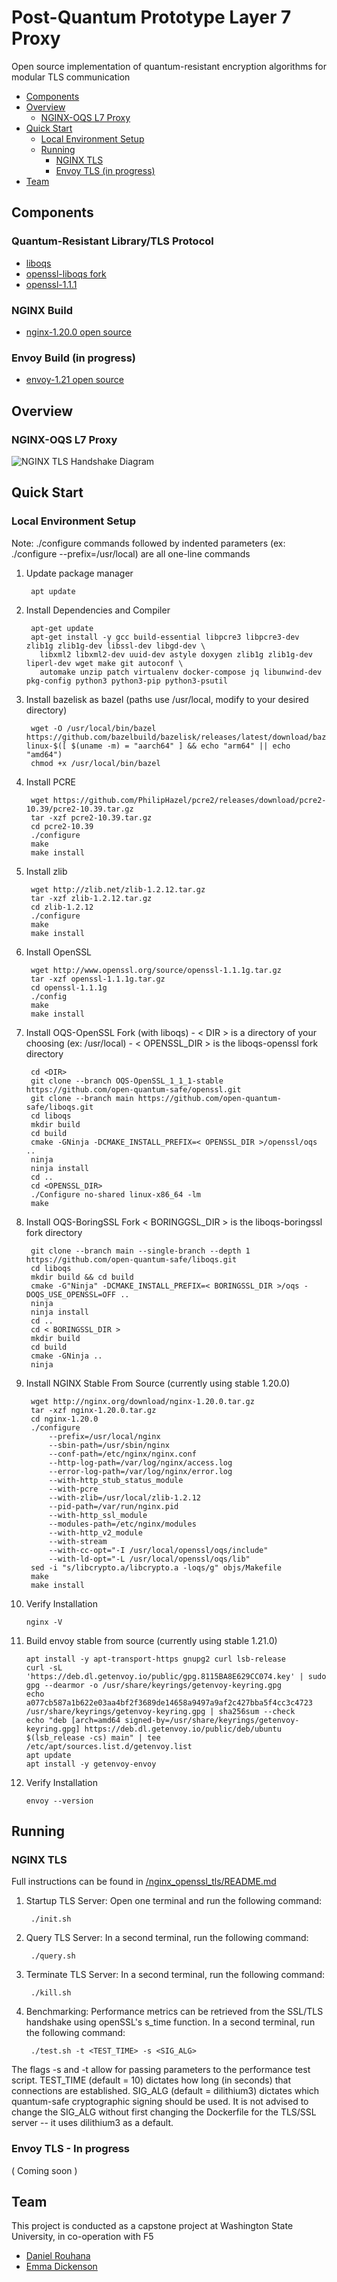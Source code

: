 # Post-Quantum Prototype Layer 7 Proxy

Open source implementation of quantum-resistant encryption algorithms for modular TLS communication

- [Components](https://github.com/wsu-cpts421-sp22/f5-quantum/tree/main#components)
- [Overview](https://github.com/wsu-cpts421-sp22/f5-quantum/tree/main#overview)
  - [NGINX-OQS L7 Proxy](https://github.com/wsu-cpts421-sp22/f5-quantum#nginx-oqs-l7-proxy)
- [Quick Start](https://github.com/wsu-cpts421-sp22/f5-quantum/tree/main#quick-start)
  - [Local Environment Setup](https://github.com/wsu-cpts421-sp22/f5-quantum#local-environment-setup)
  - [Running](https://github.com/wsu-cpts421-sp22/f5-quantum#running)
    - [NGINX TLS](https://github.com/wsu-cpts421-sp22/f5-quantum#nginx-tls)
    - [Envoy TLS (in progress)](https://github.com/wsu-cpts421-sp22/f5-quantum#envoy-tls---in-progress)
- [Team](https://github.com/wsu-cpts421-sp22/f5-quantum#team)


## Components

### Quantum-Resistant Library/TLS Protocol
- [liboqs](https://github.com/open-quantum-safe/liboqs)
- [openssl-liboqs fork](https://github.com/open-quantum-safe/openssl)
- [openssl-1.1.1](https://github.com/openssl/openssl/tree/OpenSSL_1_1_1-stable)


### NGINX Build
- [nginx-1.20.0 open source](https://github.com/nginx/nginx/tree/branches/stable-1.20)


### Envoy Build (in progress)
- [envoy-1.21 open source](https://github.com/envoyproxy/envoy/tree/release/v1.21)


## Overview

### NGINX-OQS L7 Proxy

![NGINX TLS Handshake Diagram](https://drive.google.com/uc?id=1hASfFvcxFHRVDw9Yi2F1NEN0hPWkRAAN)

## Quick Start

### Local Environment Setup

Note: ./configure commands followed by indented parameters (ex: ./configure --prefix=/usr/local) are all one-line commands

1. Update package manager

        apt update

2. Install Dependencies and Compiler

        apt-get update
        apt-get install -y gcc build-essential libpcre3 libpcre3-dev zlib1g zlib1g-dev libssl-dev libgd-dev \
          libxml2 libxml2-dev uuid-dev astyle doxygen zlib1g zlib1g-dev liperl-dev wget make git autoconf \
          automake unzip patch virtualenv docker-compose jq libunwind-dev pkg-config python3 python3-pip python3-psutil

3. Install bazelisk as bazel (paths use /usr/local, modify to your desired directory)

        wget -O /usr/local/bin/bazel https://github.com/bazelbuild/bazelisk/releases/latest/download/bazelisk-linux-$([ $(uname -m) = "aarch64" ] && echo "arm64" || echo "amd64")
        chmod +x /usr/local/bin/bazel

4. Install PCRE

        wget https://github.com/PhilipHazel/pcre2/releases/download/pcre2-10.39/pcre2-10.39.tar.gz
        tar -xzf pcre2-10.39.tar.gz
        cd pcre2-10.39
        ./configure
        make
        make install

5. Install zlib

        wget http://zlib.net/zlib-1.2.12.tar.gz
        tar -xzf zlib-1.2.12.tar.gz
        cd zlib-1.2.12
        ./configure
        make
        make install
	
6. Install OpenSSL

        wget http://www.openssl.org/source/openssl-1.1.1g.tar.gz
        tar -xzf openssl-1.1.1g.tar.gz
        cd openssl-1.1.1g
        ./config
        make
        make install

7. Install OQS-OpenSSL Fork (with liboqs) - < DIR > is a directory of your choosing (ex: /usr/local) - < OPENSSL_DIR > is the liboqs-openssl fork directory

        cd <DIR>
        git clone --branch OQS-OpenSSL_1_1_1-stable https://github.com/open-quantum-safe/openssl.git
        git clone --branch main https://github.com/open-quantum-safe/liboqs.git
        cd liboqs
        mkdir build
        cd build
        cmake -GNinja -DCMAKE_INSTALL_PREFIX=< OPENSSL_DIR >/openssl/oqs ..
        ninja
        ninja install
        cd ..
        cd <OPENSSL_DIR>
        ./Configure no-shared linux-x86_64 -lm
        make


8. Install OQS-BoringSSL Fork < BORINGGSL_DIR > is the liboqs-boringssl fork directory

        git clone --branch main --single-branch --depth 1 https://github.com/open-quantum-safe/liboqs.git
        cd liboqs
        mkdir build && cd build
        cmake -G"Ninja" -DCMAKE_INSTALL_PREFIX=< BORINGSSL_DIR >/oqs -DOQS_USE_OPENSSL=OFF ..
        ninja
        ninja install
        cd ..
        cd < BORINGSSL_DIR >
        mkdir build
        cd build
        cmake -GNinja ..
        ninja

9. Install NGINX Stable From Source (currently using stable 1.20.0)

        wget http://nginx.org/download/nginx-1.20.0.tar.gz 
        tar -xzf nginx-1.20.0.tar.gz
        cd nginx-1.20.0
        ./configure 
            --prefix=/usr/local/nginx
            --sbin-path=/usr/sbin/nginx
            --conf-path=/etc/nginx/nginx.conf
            --http-log-path=/var/log/nginx/access.log
            --error-log-path=/var/log/nginx/error.log
            --with-http_stub_status_module
            --with-pcre
            --with-zlib=/usr/local/zlib-1.2.12
            --pid-path=/var/run/nginx.pid
            --with-http_ssl_module
            --modules-path=/etc/nginx/modules
            --with-http_v2_module
            --with-stream
            --with-cc-opt="-I /usr/local/openssl/oqs/include"
            --with-ld-opt="-L /usr/local/openssl/oqs/lib"
        sed -i "s/libcrypto.a/libcrypto.a -loqs/g" objs/Makefile
        make
        make install

10. Verify Installation

        nginx -V

11. Build envoy stable from source (currently using stable 1.21.0)

        apt install -y apt-transport-https gnupg2 curl lsb-release
        curl -sL 'https://deb.dl.getenvoy.io/public/gpg.8115BA8E629CC074.key' | sudo gpg --dearmor -o /usr/share/keyrings/getenvoy-keyring.gpg
        echo a077cb587a1b622e03aa4bf2f3689de14658a9497a9af2c427bba5f4cc3c4723 /usr/share/keyrings/getenvoy-keyring.gpg | sha256sum --check
        echo "deb [arch=amd64 signed-by=/usr/share/keyrings/getenvoy-keyring.gpg] https://deb.dl.getenvoy.io/public/deb/ubuntu $(lsb_release -cs) main" | tee /etc/apt/sources.list.d/getenvoy.list
        apt update
        apt install -y getenvoy-envoy

12. Verify Installation

        envoy --version

## Running

### NGINX TLS

Full instructions can be found in [/nginx_openssl_tls/README.md](https://github.com/wsu-cpts421-sp22/f5-quantum/blob/main/nginx_openssl_tls/README.md)

1. Startup TLS Server: Open one terminal and run the following command:

        ./init.sh

2. Query TLS Server: In a second terminal, run the following command:

        ./query.sh

3. Terminate TLS Server: In a second terminal, run the following command:

        ./kill.sh

4. Benchmarking: Performance metrics can be retrieved from the SSL/TLS handshake using openSSL's s_time function. In a second terminal, run the following command:

        ./test.sh -t <TEST_TIME> -s <SIG_ALG>

The flags -s and -t allow for passing parameters to the performance test script. TEST_TIME (default = 10) dictates how long (in seconds) that connections are established. SIG_ALG (default = dilithium3) dictates which quantum-safe cryptographic signing should be used. It is not advised to change the SIG_ALG without first changing the Dockerfile for the TLS/SSL server -- it uses dilithium3 as a default.

### Envoy TLS - In progress

( Coming soon )


## Team

This project is conducted as a capstone project at Washington State University, in co-operation with F5

- [Daniel Rouhana](https://github.com/drouhana)
- [Emma Dickenson](https://github.com/emmadickenson4)

